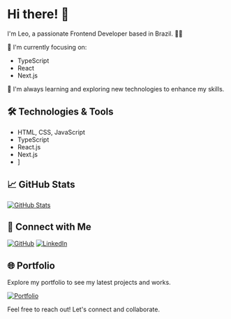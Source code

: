 # Hi there! 👋

I'm Leo, a passionate Frontend Developer based in Brazil. 👨‍💻

🚀 I'm currently focusing on:
- TypeScript
- React
- Next.js

🌱 I'm always learning and exploring new technologies to enhance my skills.

## 🛠️ Technologies & Tools

- HTML, CSS, JavaScript
- TypeScript
- React.js
- Next.js
- ]

## 📈 GitHub Stats

[![ GitHub Stats](https://github-readme-stats.vercel.app/api?username=YourUsername&show_icons=true&hide=contribs,prs&theme=radical)](https://github.com/YourUsername)

## 🤝 Connect with Me

[![GitHub](https://img.shields.io/badge/GitHub-gomes-leonardo-blue?style=for-the-badge&logo=github)](https://github.com/gomes-leonardo)
[![LinkedIn](https://img.shields.io/badge/LinkedIn-Leo-blue?style=for-the-badge&logo=linkedin)]([https://www.linkedin.com/in/Leo](https://www.linkedin.com/in/gomess-leonardo/))

## 🌐 Portfolio

Explore my portfolio to see my latest projects and works.

[![Portfolio](https://img.shields.io/badge/Portfolio-YourWebsite-blue?style=for-the-badge&logo=google-chrome)]([https://www.your-portfolio-website.com](https://gomesleo-portfolio.vercel.app/))

Feel free to reach out! Let's connect and collaborate.

